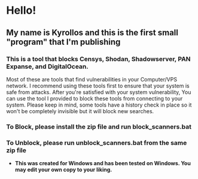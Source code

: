 # **Hello!**
## My name is Kyrollos and this is the first small "program" that I'm publishing

### This is a tool that blocks Censys, Shodan, Shadowserver, PAN Expanse, and DigitalOcean.
Most of these are tools that find vulnerabilities in your Computer/VPS network. I recommend using these tools first to ensure that your system is safe from attacks. 
After you're satisfied with your system vulnerability, You can use the tool I provided to block these tools from connecting to your system. 
Please keep in mind, some tools have a history check in place so it won't be completely invisible but it will block new searches.

### To Block, please install the zip file and run block_scanners.bat
### To Unblock, please run unblock_scanners.bat from the same zip file

- **This was created for Windows and has been tested on Windows. You may edit your own copy to your liking.**

